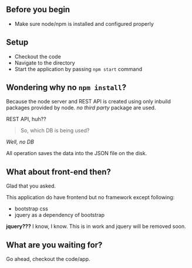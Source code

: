 ## Before you begin
- Make sure node/npm is installed and configured properly

## Setup
- Checkout the code
- Navigate to the directory
- Start the application by passing `npm start` command

## Wondering why no `npm install`?
Because the node server and REST API is created using only inbuild packages provided by node. *no third party* package are used.

REST API, huh??

> So, which DB is being used?

*Well, no DB*

All operation saves the data into the JSON file on the disk.

## What about front-end then?
Glad that you asked.

This application do have frontend but no framework except following:
- bootstrap css
- jquery as a dependency of bootstrap

**jquery???**
I know, I know. This is in work and jquery will be removed soon.


## What are you waiting for?
Go ahead, checkout the code/app.
